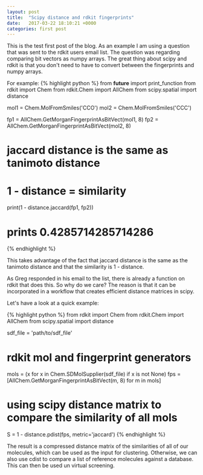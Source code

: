 ```yaml
---
layout: post
title:  "Scipy distance and rdkit fingerprints"
date:   2017-03-22 18:10:21 +0000
categories: first post
---
```

This is the test first post of the blog. As an example I am using a question that was sent to the rdkit users email list. The question was regarding comparing bit vectors as numpy arrays. The great thing about scipy and rdkit is that you don't need to have to convert between the fingerprints and numpy arrays.

For example:
{% highlight python %}
from __future__ import print_function
from rdkit import Chem
from rdkit.Chem import AllChem
from scipy.spatial import distance


mol1 = Chem.MolFromSmiles('CCO')
mol2 = Chem.MolFromSmiles('CCC')

fp1 = AllChem.GetMorganFingerprintAsBitVect(mol1, 8)
fp2 = AllChem.GetMorganFingerprintAsBitVect(mol2, 8)

# jaccard distance is the same as tanimoto distance
# 1 - distance = similarity
print(1 - distance.jaccard(fp1, fp2))

# prints 0.4285714285714286

{% endhighlight %}

This takes advantage of the fact that jaccard distance is the same as the tanimoto distance and that the similarity is 1 - distance.

As Greg responded in his email to the list, there is already a function on rdkit that does this. So why do we care? The reason is that it can be incorporated in a workflow that creates efficient distance matrices in scipy.

Let's have a look at a quick example:

{% highlight python %}
from rdkit import Chem
from rdkit.Chem import AllChem
from scipy.spatial import distance

sdf_file = 'path/to/sdf_file'

# rdkit mol and fingerprint generators
mols = (x for x in Chem.SDMolSupplier(sdf_file) if x is not None)
fps = [AllChem.GetMorganFingerprintAsBitVect(m, 8) for m in mols]

# using scipy distance matrix to compare the similarity of all mols
S = 1 - distance.pdist(fps, metric='jaccard')
{% endhighlight %}

The result is a compressed distance matrix of the similarities of all of our molecules, which can be used as the input for clustering. Otherwise, we can also use cdist to compare a list of reference molecules against a database. This can then be used un virtual screening.
